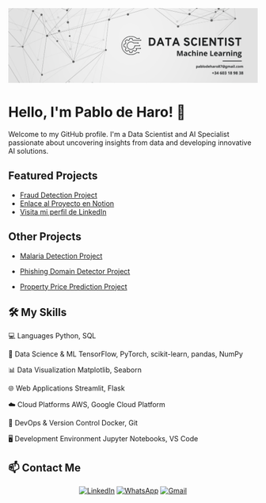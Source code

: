 <div align="center">
  <img src="./1.png" alt="Mi Banner">
</div>

# Hello, I'm Pablo de Haro! 👋

Welcome to my GitHub profile. I'm a Data Scientist and AI Specialist passionate about uncovering insights from data and developing innovative AI solutions.

## Featured Projects

- [Fraud Detection Project](https://github.com/Pablodeharo/Fraude-en-transacciones)
- [Enlace al Proyecto en Notion](https://tiny-citrine-a6e.notion.site/An-lisis-de-Anomal-as-en-Transacciones-Financieras-utilizando-Isolation-Forest-14ec36fd2b59807eaafffa908a5ab061)
- [Visita mi perfil de LinkedIn](https://www.linkedin.com/in/pablo-de-haro-pishoudt-0871972b6/)

##  Other Projects

- [Malaria Detection Project](https://github.com/Pablodeharo/Malaria-Detector)
  
- [Phishing Domain Detector Project](https://github.com/Pablodeharo/Phishing-Domain-Detection)
  
- [Property Price Prediction Project](https://github.com/yourusername/property-price-prediction)


## 🛠 My Skills

 💻 Languages 
 Python, SQL 

 🧠 Data Science & ML 
 TensorFlow, PyTorch, scikit-learn, pandas, NumPy 

 📊 Data Visualization 
 Matplotlib, Seaborn 

 🌐 Web Applications 
 Streamlit, Flask 

 ☁️ Cloud Platforms 
AWS, Google Cloud Platform 

 🔧 DevOps & Version Control 
 Docker, Git 

 🖥️ Development Environment 
 Jupyter Notebooks, VS Code 

## 📫 Contact Me

<div align="center">
  
[![LinkedIn](https://img.shields.io/badge/LinkedIn-0077B5?style=for-the-badge&logo=linkedin&logoColor=white)](https://www.linkedin.com/in/pablo-de-haro-pishoudt-0871972b6/)
[![WhatsApp](https://img.shields.io/badge/WhatsApp-25D366?style=for-the-badge&logo=whatsapp&logoColor=white)](https://wa.me/+34603189838)
[![Gmail](https://img.shields.io/badge/Gmail-D14836?style=for-the-badge&logo=gmail&logoColor=white)](mailto:pablodeharo872@gmail.com)

</div>


